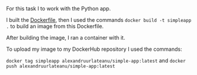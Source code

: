 For this task I to work with the Python app.

I built the [Dockerfile](/2-simpleapp/Dockerfile), then I used the commands ```docker build -t simpleapp .``` to build an image from this Dockerfile.

After building the image, I ran a container with it.

To upload my image to my DockerHub repository I used the commands:

```docker tag simpleapp alexandruurlateanu/simple-app:latest``` and ```docker push alexandruurlateanu/simple-app:latest```
